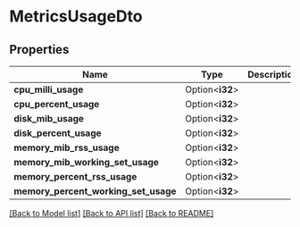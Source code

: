 # MetricsUsageDto

## Properties

Name | Type | Description | Notes
------------ | ------------- | ------------- | -------------
**cpu_milli_usage** | Option<**i32**> |  | [optional]
**cpu_percent_usage** | Option<**i32**> |  | [optional]
**disk_mib_usage** | Option<**i32**> |  | [optional]
**disk_percent_usage** | Option<**i32**> |  | [optional]
**memory_mib_rss_usage** | Option<**i32**> |  | [optional]
**memory_mib_working_set_usage** | Option<**i32**> |  | [optional]
**memory_percent_rss_usage** | Option<**i32**> |  | [optional]
**memory_percent_working_set_usage** | Option<**i32**> |  | [optional]

[[Back to Model list]](../README.md#documentation-for-models) [[Back to API list]](../README.md#documentation-for-api-endpoints) [[Back to README]](../README.md)


